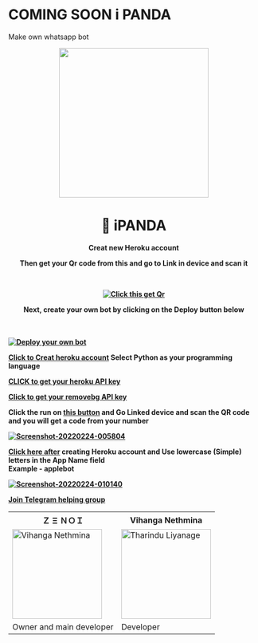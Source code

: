 # COMING SOON i PANDA
Make own whatsapp bot

<div align="center">


  <img src="https://i.ibb.co/gdk3Vhs/IMG-20220218-084605-951.jpg" width="300" height="300">



  <h1>🐼 iPANDA</h1>



</div>




<html><head><b><center>Creat new Heroku account<b></head>
  
  Then get your Qr code from this and go to Link in device and scan it 
  
  <br>
  
  [![Click this get Qr](https://repl.it/badge/github/Quiec/whatsasena)](https://replit.com/@zenoi/ZENOI-QR-GENERATOR?v=1)</center>

  <head><center><b>Next, create your own bot by clicking on the Deploy button below</head></center></b>
  
  <br>
  <br>
  
  [![Deploy your own bot](https://www.herokucdn.com/deploy/button.svg)](https://heroku.com/deploy?template=https://github.com/Vihanga2005/-iPANDA-2.0) 
  
  
  
  </html>
  
  [Click to Creat heroku account](https://signup.heroku.com/) Select Python as your programming language
  
  
  
  [CLICK to get your heroku API key](https://dashboard.heroku.com/account)
  
  [Click to get your removebg API key](https://www.remove.bg/api)
  
  
  Click the run on [this button](https://replit.com/@zenoi/ZENOI-QR-GENERATOR?v=1) and  Go Linked device and scan the QR code and you will get a code from your number
  

  <a href="Go to Whatsapp Linked device and scan the QR code and you will get a code from your number "><img src="https://i.ibb.co/W25vzyL/Screenshot-20220224-005804.jpg" alt="Screenshot-20220224-005804" border="0"></a>
  
  [Click here after](https://dashboard.heroku.com/new?template=https%3A%2F%2Fgithub.com%2FVihanga2005%2F-iPANDA-2.0) creating Heroku account and Use lowercase (Simple) letters in the App Name field   
  Example - applebot
  
  <a href="https://dashboard.heroku.com/new?template=https%3A%2F%2Fgithub.com%2FVihanga2005%2F-iPANDA-2.0"><img src="https://i.ibb.co/2y2p6Gq/Screenshot-20220224-010140.jpg" alt="Screenshot-20220224-010140" border="0"></a>
  
  

  [Join Telegram  helping group ](https://t.me/ipandaproject)
  
  
  <table><tr><th>Ｚ Ξ ＮＯＩ</th><th>Vihanga Nethmina </th></tr><tr><td><a href="https://github.com/Zenoixnoize"><img src="https://i.ibb.co/mBVtxkp/Screenshot-20220218-213033.jpg" width="180" alt="Vihanga Nethmina"></a></td><td><a href="https://www.facebook.com/profile.php?id=100069571778344"><img src="https://i.ibb.co/0FbqpbV/IMG-20220224-001245-089-2-03.jpg" width="180" alt="Tharindu Liyanage"></a></td></tr><tr><td>Owner and main developer</td><td>Developer</td></tr>
